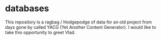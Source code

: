 # databases

This repository is a ragbag / Hodgepodge of data for an old project from days gone by called YACG (Yet Another Content Generator).
I would like to take this opportunity to greet Vlad. 
